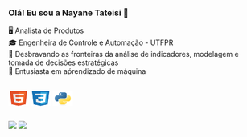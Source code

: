 ### Olá! Eu sou a Nayane Tateisi 👋

<p>🖥️ Analista de Produtos <br/>
🎓 Engenheira de Controle e Automação - UTFPR<br/>
🔭 Desbravando as fronteiras da análise de indicadores, modelagem e tomada de decisões estratégicas <br/>
🌱 Entusiasta em aṕrendizado de máquina<p>
  
  <div style="display: inline_block"><br>
  <img align="center" alt="Nana-HTML" height="30" width="40" src="https://raw.githubusercontent.com/devicons/devicon/master/icons/html5/html5-original.svg">
  <img align="center" alt="Nana-CSS" height="30" width="40" src="https://raw.githubusercontent.com/devicons/devicon/master/icons/css3/css3-original.svg">
  <img align="center" alt="Nana-Python" height="30" width="40" src="https://raw.githubusercontent.com/devicons/devicon/master/icons/python/python-original.svg">
</div>
  
  ##
  <div>
  <a href = "mailto:nayanetateisi@gmail.com"><img src="https://img.shields.io/badge/-Gmail-%23333?style=for-the-badge&logo=gmail&logoColor=white" target="_blank"></a>
     <a href="https://www.linkedin.com/in/nayanetateisi/" target="_blank"><img src="https://img.shields.io/badge/-LinkedIn-%230077B5?style=for-the-badge&logo=linkedin&logoColor=white" target="_blank"></a> 
   </div>
